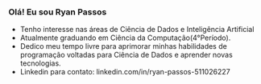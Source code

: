 ### Olá! Eu sou Ryan Passos
- Tenho interesse nas áreas de Ciência de Dados e Inteligência Artificial
- Atualmente graduando em Ciência da Computação(4°Período).
- Dedico meu tempo livre para aprimorar minhas habilidades de programação voltadas para Ciência de Dados e aprender novas tecnologias.
- Linkedin para contato: linkedin.com/in/ryan-passos-511026227
